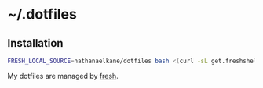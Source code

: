 # ~/.dotfiles

## Installation

``` sh
FRESH_LOCAL_SOURCE=nathanaelkane/dotfiles bash <(curl -sL get.freshshell.com)
```

My dotfiles are managed by [fresh].

[fresh]: http://freshshell.com
